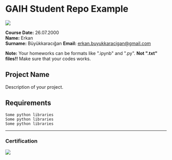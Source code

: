# GAIH Student Repo Example
![](img/logo.png)

**Course Date:** 26.07.2000  
**Name:** Erkan  
**Surname:** Büyükkaracığan 
**Email:** erkan.buyukkaracigan@gmail.com  

**Note:** Your homeworks can be formats like ".ipynb" and ".py". **Not ".txt" files!!** Make sure that your codes works.  

## Project Name
Description of your project.

## Requirements
```
Some python libraries
Some python libraries
Some python libraries
```
---

### Certification
![](img/certificate_ex.png)

